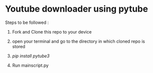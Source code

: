 # Youtube downloader using pytube

Steps to be followed :

1. Fork and Clone this repo to your device 

2. open your terminal and go to the directory in which cloned repo is stored

3. <i>pip install pytube3</i>

4. Run mainscript.py
